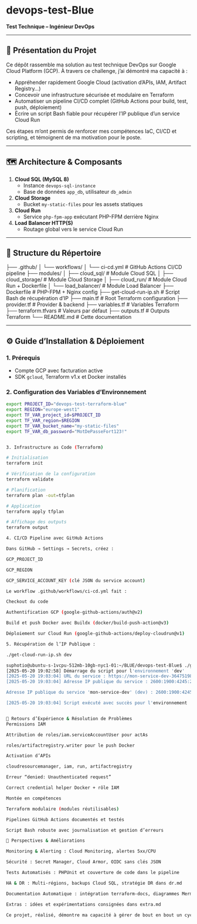 # devops-test-Blue  
**Test Technique – Ingénieur DevOps**

---

## 🚀 Présentation du Projet  
Ce dépôt rassemble ma solution au test technique DevOps sur Google Cloud Platform (GCP). À travers ce challenge, j’ai démontré ma capacité à :

- Appréhender rapidement Google Cloud (activation d’APIs, IAM, Artifact Registry…)  
- Concevoir une infrastructure sécurisée et modulaire en Terraform  
- Automatiser un pipeline CI/CD complet (GitHub Actions pour build, test, push, déploiement)  
- Écrire un script Bash fiable pour récupérer l’IP publique d’un service Cloud Run  

Ces étapes m’ont permis de renforcer mes compétences IaC, CI/CD et scripting, et témoignent de ma motivation pour le poste.

---

## 🗺️ Architecture & Composants  
1. **Cloud SQL (MySQL 8)**  
   - Instance `devops-sql-instance`  
   - Base de données `app_db`, utilisateur `db_admin`  
2. **Cloud Storage**  
   - Bucket `my-static-files` pour les assets statiques  
3. **Cloud Run**  
   - Service `php-fpm-app` exécutant PHP-FPM derrière Nginx  
4. **Load Balancer HTTP(S)**  
   - Routage global vers le service Cloud Run  

---

## 📂 Structure du Répertoire  

├── .github/
│ └── workflows/
│ └── ci-cd.yml # GitHub Actions CI/CD pipeline
├── modules/
│ ├── cloud_sql/ # Module Cloud SQL
│ ├── cloud_storage/ # Module Cloud Storage
│ ├── cloud_run/ # Module Cloud Run + Dockerfile
│ └── load_balancer/ # Module Load Balancer
├── Dockerfile # PHP-FPM + Nginx config
├── get-cloud-run-ip.sh # Script Bash de récupération d’IP
├── main.tf # Root Terraform configuration
├── provider.tf # Provider & backend
├── variables.tf # Variables Terraform
├── terraform.tfvars # Valeurs par défaut
├── outputs.tf # Outputs Terraform
└── README.md # Cette documentation


---

## ⚙️ Guide d’Installation & Déploiement

### 1. Prérequis  
- Compte GCP avec facturation active  
- SDK `gcloud`, Terraform v1.x et Docker installés  

### 2. Configuration des Variables d’Environnement  
```bash
export PROJECT_ID="devops-test-terraform-blue"
export REGION="europe-west1"
export TF_VAR_project_id=$PROJECT_ID
export TF_VAR_region=$REGION
export TF_VAR_bucket_name="my-static-files"
export TF_VAR_db_password="MotDePasseFort123!"


3. Infrastructure as Code (Terraform)

# Initialisation
terraform init

# Vérification de la configuration
terraform validate

# Planification
terraform plan -out=tfplan

# Application
terraform apply tfplan

# Affichage des outputs
terraform output

4. CI/CD Pipeline avec GitHub Actions

Dans GitHub → Settings → Secrets, créez :

GCP_PROJECT_ID

GCP_REGION

GCP_SERVICE_ACCOUNT_KEY (clé JSON du service account)

Le workflow .github/workflows/ci-cd.yml fait :

Checkout du code

Authentification GCP (google-github-actions/auth@v2)

Build et push Docker avec Buildx (docker/build-push-action@v3)

Déploiement sur Cloud Run (google-github-actions/deploy-cloudrun@v1)

5. Récupération de l’IP Publique : 

./get-cloud-run-ip.sh dev

suphotio@ubuntu-s-1vcpu-512mb-10gb-nyc1-01:~/BLUE/devops-test-Blue$ ./get-cloud-run-ip.sh dev
[2025-05-20 19:02:58] Démarrage du script pour l'environnement 'dev'
[2025-05-20 19:03:04] URL du service : https://mon-service-dev-364751985015.europe-west1.run.app
[2025-05-20 19:03:04] Adresse IP publique du service : 2600:1900:4245:200::

Adresse IP publique du service 'mon-service-dev' (dev) : 2600:1900:4245:200::

[2025-05-20 19:03:04] Script exécuté avec succès pour l'environnement 'dev'.


🚧 Retours d’Expérience & Résolution de Problèmes
Permissions IAM

Attribution de roles/iam.serviceAccountUser pour actAs

roles/artifactregistry.writer pour le push Docker

Activation d’APIs

cloudresourcemanager, iam, run, artifactregistry

Erreur “denied: Unauthenticated request”

Correct credential helper Docker + rôle IAM

Montée en compétences

Terraform modulaire (modules réutilisables)

Pipelines GitHub Actions documentés et testés

Script Bash robuste avec journalisation et gestion d’erreurs

🌱 Perspectives & Améliorations

Monitoring & Alerting : Cloud Monitoring, alertes 5xx/CPU

Sécurité : Secret Manager, Cloud Armor, OIDC sans clés JSON

Tests Automatisés : PHPUnit et couverture de code dans le pipeline

HA & DR : Multi-régions, backups Cloud SQL, stratégie DR dans dr.md

Documentation Automatique : intégration terraform-docs, diagrammes Mermaid

Extras : idées et expérimentations consignées dans extra.md

Ce projet, réalisé, démontre ma capacité à gérer de bout en bout un cycle DevOps : de la définition de l’infrastructure à son déploiement automatisé, en passant par la résolution proactive des problèmes et la documentation claire des solutions. J’aspire à mettre cette expertise et cette passion au service de votre équipe

